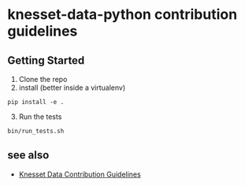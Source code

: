 # knesset-data-python contribution guidelines

## Getting Started

1. Clone the repo
2. install (better inside a virtualenv)
```
pip install -e .
```
3. Run the tests
```
bin/run_tests.sh
```

## see also
* [Knesset Data Contribution Guidelines](https://github.com/hasadna/knesset-data/blob/master/CONTRIBUTING.md)
